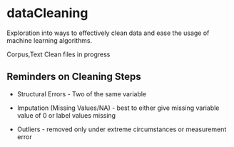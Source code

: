 # dataCleaning

Exploration into ways to effectively clean data and ease the usage of machine learning algorithms.

Corpus,Text Clean files in progress

## Reminders on Cleaning Steps

* Structural Errors - Two of the same variable

* Imputation (Missing Values/NA) - best to either give missing variable value of 0 or label values missing

* Outliers - removed only under extreme circumstances or measurement error
